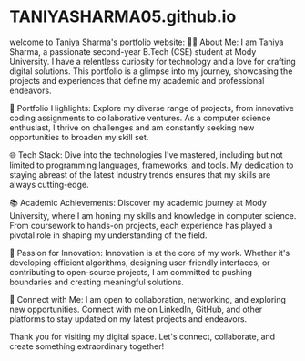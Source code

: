 # TANIYASHARMA05.github.io
welcome to  Taniya Sharma's portfolio website:
👩‍💻 About Me:
I am Taniya Sharma, a passionate second-year B.Tech (CSE) student at Mody University. I have a relentless curiosity for technology and a love for crafting digital solutions. This portfolio is a glimpse into my journey, showcasing the projects and experiences that define my academic and professional endeavors.

🚀 Portfolio Highlights:
Explore my diverse range of projects, from innovative coding assignments to collaborative ventures. As a computer science enthusiast, I thrive on challenges and am constantly seeking new opportunities to broaden my skill set.

🌐 Tech Stack:
Dive into the technologies I've mastered, including but not limited to programming languages, frameworks, and tools. My dedication to staying abreast of the latest industry trends ensures that my skills are always cutting-edge.

📚 Academic Achievements:
Discover my academic journey at Mody University, where I am honing my skills and knowledge in computer science. From coursework to hands-on projects, each experience has played a pivotal role in shaping my understanding of the field.

🌟 Passion for Innovation:
Innovation is at the core of my work. Whether it's developing efficient algorithms, designing user-friendly interfaces, or contributing to open-source projects, I am committed to pushing boundaries and creating meaningful solutions.

🔗 Connect with Me:
I am open to collaboration, networking, and exploring new opportunities. Connect with me on LinkedIn, GitHub, and other platforms to stay updated on my latest projects and endeavors.

Thank you for visiting my digital space. Let's connect, collaborate, and create something extraordinary together!
